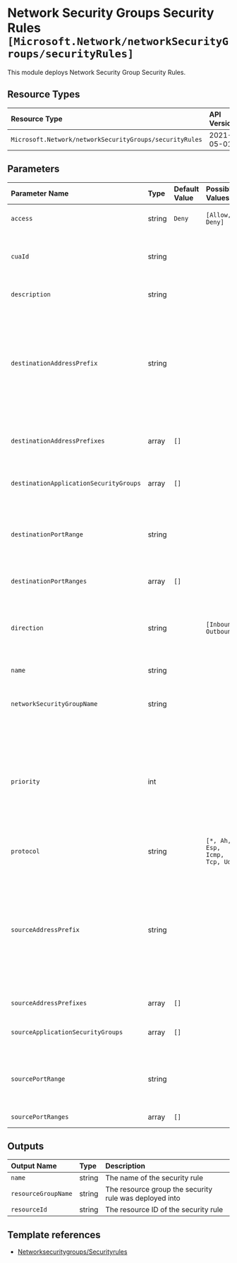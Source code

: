 # Network Security Groups Security Rules `[Microsoft.Network/networkSecurityGroups/securityRules]`

This module deploys Network Security Group Security Rules.

## Resource Types

| Resource Type | API Version |
| :-- | :-- |
| `Microsoft.Network/networkSecurityGroups/securityRules` | 2021-05-01 |

## Parameters

| Parameter Name | Type | Default Value | Possible Values | Description |
| :-- | :-- | :-- | :-- | :-- |
| `access` | string | `Deny` | `[Allow, Deny]` | Optional. Whether network traffic is allowed or denied. |
| `cuaId` | string |  |  | Optional. Customer Usage Attribution ID (GUID). This GUID must be previously registered |
| `description` | string |  |  | Optional. A description for this rule |
| `destinationAddressPrefix` | string |  |  | Optional. The destination address prefix. CIDR or destination IP range. Asterisk "*" can also be used to match all source IPs. Default tags such as "VirtualNetwork", "AzureLoadBalancer" and "Internet" can also be used. |
| `destinationAddressPrefixes` | array | `[]` |  | Optional. The destination address prefixes. CIDR or destination IP ranges. |
| `destinationApplicationSecurityGroups` | array | `[]` |  | Optional. The application security group specified as destination. |
| `destinationPortRange` | string |  |  | Optional. The destination port or range. Integer or range between 0 and 65535. Asterisk "*" can also be used to match all ports. |
| `destinationPortRanges` | array | `[]` |  | Optional. The destination port ranges. |
| `direction` | string |  | `[Inbound, Outbound]` | Required. The direction of the rule. The direction specifies if rule will be evaluated on incoming or outgoing traffic. |
| `name` | string |  |  | Required. The name of the security rule |
| `networkSecurityGroupName` | string |  |  | Required. The name of the network security group to deploy the security rule into |
| `priority` | int |  |  | Required. The priority of the rule. The value can be between 100 and 4096. The priority number must be unique for each rule in the collection. The lower the priority number, the higher the priority of the rule. |
| `protocol` | string |  | `[*, Ah, Esp, Icmp, Tcp, Udp]` | Required. Network protocol this rule applies to. |
| `sourceAddressPrefix` | string |  |  | Optional. The CIDR or source IP range. Asterisk "*" can also be used to match all source IPs. Default tags such as "VirtualNetwork", "AzureLoadBalancer" and "Internet" can also be used. If this is an ingress rule, specifies where network traffic originates from. |
| `sourceAddressPrefixes` | array | `[]` |  | Optional. The CIDR or source IP ranges. |
| `sourceApplicationSecurityGroups` | array | `[]` |  | Optional. The application security group specified as source. |
| `sourcePortRange` | string |  |  | Optional. The source port or range. Integer or range between 0 and 65535. Asterisk "*" can also be used to match all ports. |
| `sourcePortRanges` | array | `[]` |  | Optional. The source port ranges. |

## Outputs

| Output Name | Type | Description |
| :-- | :-- | :-- |
| `name` | string | The name of the security rule |
| `resourceGroupName` | string | The resource group the security rule was deployed into |
| `resourceId` | string | The resource ID of the security rule |

## Template references

- [Networksecuritygroups/Securityrules](https://docs.microsoft.com/en-us/azure/templates/Microsoft.Network/2021-05-01/networkSecurityGroups/securityRules)
